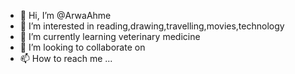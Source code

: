 - 👋 Hi, I’m @ArwaAhme
- 👀 I’m interested in reading,drawing,travelling,movies,technology 
- 🌱 I’m currently learning veterinary medicine 
- 💞️ I’m looking to collaborate on 
- 📫 How to reach me ...

<!---
ArwaAhme/ArwaAhme is a ✨ special ✨ repository because its `README.md` (this file) appears on your GitHub profile.
You can click the Preview link to take a look at your changes.
--->
